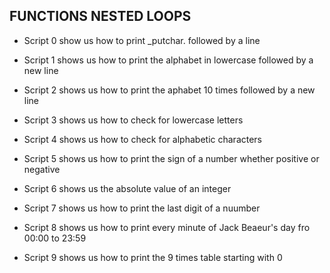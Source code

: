## FUNCTIONS NESTED LOOPS

* Script 0 show us how to print _putchar. followed by a line

* Script 1 shows us how to print the alphabet in lowercase followed by a new line 

* Script 2 shows us how to print the aphabet 10 times followed by a new line

* Script 3 shows us how to check for lowercase letters

* Script 4 shows us how to check for alphabetic characters

* Script 5 shows us how to print the sign of a number whether positive or negative

* Script 6 shows us the absolute value of an integer

* Script 7 shows us how to print the last digit of a nuumber

* Script 8 shows us how to print every minute of Jack Beaeur's day fro 00:00 to 23:59

* Script 9 shows us how to print the 9 times table starting with 0    
